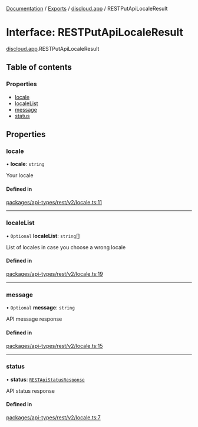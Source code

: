 [Documentation](../README.md) / [Exports](../modules.md) / [discloud.app](../modules/discloud_app.md) / RESTPutApiLocaleResult

# Interface: RESTPutApiLocaleResult

[discloud.app](../modules/discloud_app.md).RESTPutApiLocaleResult

## Table of contents

### Properties

- [locale](discloud_app.RESTPutApiLocaleResult.md#locale)
- [localeList](discloud_app.RESTPutApiLocaleResult.md#localelist)
- [message](discloud_app.RESTPutApiLocaleResult.md#message)
- [status](discloud_app.RESTPutApiLocaleResult.md#status)

## Properties

### locale

• **locale**: `string`

Your locale

#### Defined in

[packages/api-types/rest/v2/locale.ts:11](https://github.com/discloud/discloud.app/blob/a142e7d/packages/api-types/rest/v2/locale.ts#L11)

___

### localeList

• `Optional` **localeList**: `string`[]

List of locales in case you choose a wrong locale

#### Defined in

[packages/api-types/rest/v2/locale.ts:19](https://github.com/discloud/discloud.app/blob/a142e7d/packages/api-types/rest/v2/locale.ts#L19)

___

### message

• `Optional` **message**: `string`

API message response

#### Defined in

[packages/api-types/rest/v2/locale.ts:15](https://github.com/discloud/discloud.app/blob/a142e7d/packages/api-types/rest/v2/locale.ts#L15)

___

### status

• **status**: [`RESTApiStatusResponse`](../modules/discloud_app.md#restapistatusresponse)

API status response

#### Defined in

[packages/api-types/rest/v2/locale.ts:7](https://github.com/discloud/discloud.app/blob/a142e7d/packages/api-types/rest/v2/locale.ts#L7)
